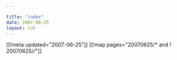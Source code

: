 ```yaml
---

title: "index"
date: 2007-06-25
layout: rut
---
```


[[!meta updated="2007-06-25"]]
[[!map pages="20070625/* and ! 20070625/*/*"]]
